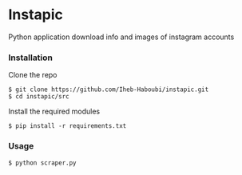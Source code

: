 # Instapic

Python application download info and images of instagram accounts

### Installation

Clone the repo

```
$ git clone https://github.com/Iheb-Haboubi/instapic.git
$ cd instapic/src
```

Install the required modules

```
$ pip install -r requirements.txt
```

### Usage

```
$ python scraper.py
```
